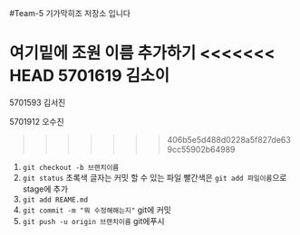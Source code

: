 #Team-5
기가막히조 저장소 입니다

여기밑에 조원 이름 추가하기
<<<<<<< HEAD
5701619 김소이
=======

5701593 김서진

5701912 오수진

>>>>>>> 406b5e5d488d0228a5f827de639cc55902b64989
1. `git checkout -b 브랜치이름`
2. `git status` 초록색 글자는 커밋 할 수 있는 파일 빨간색은 `git add 파일이름`으로stage에 추가
3. `git add REAME.md`
4. `git commit -m "뭐 수정해해는지"` git에 커밋
5. `git push -u origin 브랜치이름` git에푸시

